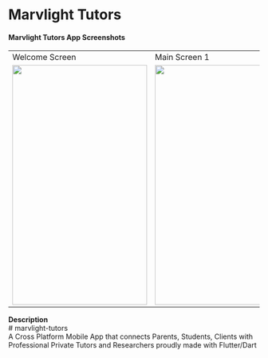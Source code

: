 # Marvlight Tutors
#### Marvlight Tutors App Screenshots
<table>
  <tr>
    <td>Welcome Screen</td>
     <td>Main Screen 1</td>
     <td>Main Screen 2</td>
  </tr>
  <tr>
    <td><img src="https://user-images.githubusercontent.com/48892912/90362545-c7ad7900-e058-11ea-80a8-269b01fae8b4.png" width=270 height=480></td>
    <td><img src="https://user-images.githubusercontent.com/48892912/90362431-86b56480-e058-11ea-848a-6ec907f362dc.png" width=270 height=480></td>
    <td><img src="https://user-images.githubusercontent.com/48892912/90362438-8b7a1880-e058-11ea-94c4-4379ff9fadf1.png" width=270 height=480></td>
  </tr>
 </table>
<strong>Description</strong><br>
# marvlight-tutors </br>
A Cross Platform Mobile App that connects Parents, Students, Clients with Professional Private Tutors and Researchers proudly made with Flutter/Dart


